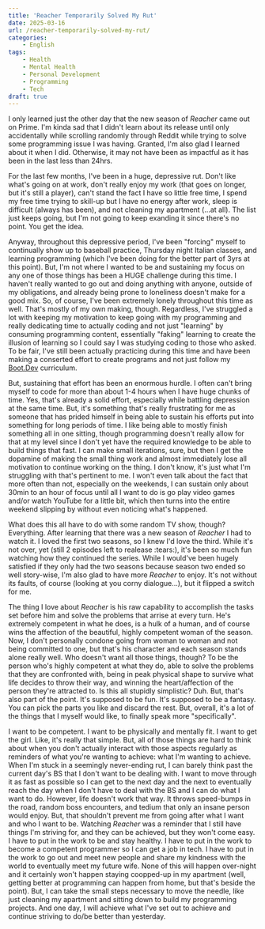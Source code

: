 ```yaml
---
title: 'Reacher Temporarily Solved My Rut'
date: 2025-03-16
url: /reacher-temporarily-solved-my-rut/
categories:
    - English
tags:
    - Health
    - Mental Health
    - Personal Development
    - Programming
    - Tech
draft: true
---
```


I only learned just the other day that the new season of _Reacher_ came out on Prime. I'm kinda sad that I didn't learn about its release until only accidentally while scrolling randomly through Reddit while trying to solve some programming issue I was having. Granted, I'm also glad I learned about it when I did. Otherwise, it may not have been as impactful as it has been in the last less than 24hrs.

For the last few months, I've been in a huge, depressive rut. Don't like what's going on at work, don't really enjoy my work (that goes on longer, but it's still a player), can't stand the fact I have so little free time, I spend my free time trying to skill-up but I have no energy after work, sleep is difficult (always has been), and not cleaning my apartment (...at all). The list just keeps going, but I'm not going to keep exanding it since there's no point. You get the idea.

Anyway, throughout this depressive period, I've been "forcing" myself to continually show up to baseball practice, Thursday night Italian classes, and learning programming (which I've been doing for the better part of 3yrs at this point). But, I'm not where I wanted to be and sustaining my focus on any one of those things has been a HUGE challenge during this time. I haven't really wanted to go out and doing anything with anyone, outside of my obligations, and already being prone to loneliness doesn't make for a good mix. So, of course, I've been extremely lonely throughout this time as well. That's mostly of my own making, though. Regardless, I've struggled a lot with keeping my motivation to keep going with my programming and really dedicating time to actually coding and not just "learning" by consuming programming content, essentially "faking" learning to create the illusion of learning so I could say I was studying coding to those who asked. To be fair, I've still been actually practicing during this time and have been making a conserted effort to create programs and not just follow my [Boot.Dev](boot.dev) curriculum. 

But, sustaining that effort has been an enormous hurdle. I often can't bring myself to code for more than about 1-4 hours when I have huge chunks of time. Yes, that's already a solid effort, especially while battling depression at the same time. But, it's something that's really frustrating for me as someone that has prided himself in being able to sustain his efforts put into something for long periods of time. I like being able to mostly finish something all in one sitting, though programming doesn't really allow for that at my level since I don't yet have the required knowledge to be able to build things that fast. I can make small iterations, sure, but then I get the dopamine of making the small thing work and almost immediately lose all motivation to continue working on the thing. I don't know, it's just what I'm struggling with that's pertinent to me. I won't even talk about the fact that more often than not, especially on the weekends, I can sustain only about 30min to an hour of focus until all I want to do is go play video games and/or watch YouTube for a little bit, which then turns into the entire weekend slipping by without even noticing what's happened.

What does this all have to do with some random TV show, though? Everything. After learning that there was a new season of _Reacher_ I had to watch it. I loved the first two seasons, so I knew I'd love the third. While it's not over, yet (still 2 episodes left to realease :tears:), it's been so much fun watching how they continued the series. While I would've been hugely satisfied if they only had the two seasons because season two ended so well story-wise, I'm also glad to have more _Reacher_ to enjoy. It's not without its faults, of course (looking at you corny dialogue...), but it flipped a switch for me. 

The thing I love about _Reacher_ is his raw capability to accomplish the tasks set before him and solve the problems that arrise at every turn. He's extremely competent in what he does, is a hulk of a human, and of course wins the affection of the beautiful, highly competent woman of the season. Now, I don't personally condone going from woman to woman and not being committed to one, but that's his character and each season stands alone really well. Who doesn't want all those things, though? To be the person who's highly competent at what they do, able to solve the problems that they are confronted with, being in peak physical shape to survive what life decides to throw their way, and winning the heart/affection of the person they're attracted to. Is this all stupidly simplistic? Duh. But, that's also part of the point. It's supposed to be fun. It's supposed to be a fantasy. You can pick the parts you like and discard the rest. But, overall, it's a lot of the things that I myself would like, to finally speak more "specifically". 

I want to be competent. I want to be physically and mentally fit. I want to get the girl. Like, it's really that simple. But, all of those things are hard to think about when you don't actually interact with those aspects regularly as reminders of what you're wanting to achieve: what I'm wanting to achieve. When I'm stuck in a seemingly never-ending rut, I can barely think past the current day's BS that I don't want to be dealing with. I want to move through it as fast as possible so I can get to the next day and the next to eventually reach the day when I don't have to deal with the BS and I can do what I want to do. However, life doesn't work that way. It throws speed-bumps in the road, random boss encounters, and tedium that only an insane person would enjoy. But, that shouldn't prevent me from going after what I want and who I want to be. Watching _Reacher_ was a reminder that I still have things I'm striving for, and they can be achieved, but they won't come easy. I have to put in the work to be and stay healthy. I have to put in the work to become a competent programmer so I can get a job in tech. I have to put in the work to go out and meet new people and share my kindness with the world to eventually meet my future wife. None of this will happen over-night and it certainly won't happen staying coopped-up in my apartment (well, getting better at programming can happen from home, but that's beside the point). But, I can take the small steps necessary to move the needle, like just cleaning my apartment and sitting down to build my programming projects. And one day, I will achieve what I've set out to achieve and continue striving to do/be better than yesterday.
